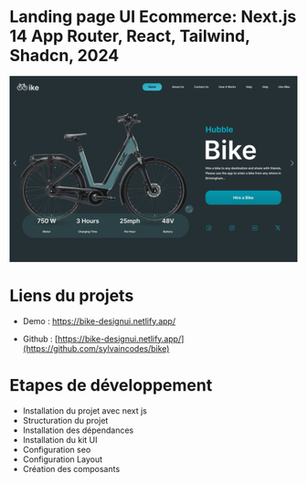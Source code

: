 # Landing page UI Ecommerce: Next.js 14 App Router, React, Tailwind, Shadcn, 2024

![Screenshot](https://github.com/sylvaincodes/screenshots_for_app/blob/main/bike.jpg)

# Liens du projets

- Demo : https://bike-designui.netlify.app/

- Github : [https://bike-designui.netlify.app/](https://github.com/sylvaincodes/bike)

# Etapes de développement

- Installation du projet avec next js
- Structuration du projet
- Installation des dépendances
- Installation du kit UI
- Configuration seo
- Configuration Layout
- Création des composants
